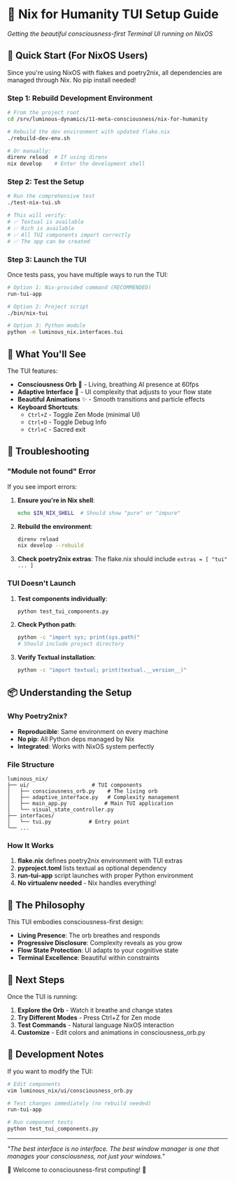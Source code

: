 # 🌟 Nix for Humanity TUI Setup Guide

*Getting the beautiful consciousness-first Terminal UI running on NixOS*

## 🎯 Quick Start (For NixOS Users)

Since you're using NixOS with flakes and poetry2nix, all dependencies are managed through Nix. No pip install needed!

### Step 1: Rebuild Development Environment

```bash
# From the project root
cd /srv/luminous-dynamics/11-meta-consciousness/nix-for-humanity

# Rebuild the dev environment with updated flake.nix
./rebuild-dev-env.sh

# Or manually:
direnv reload  # If using direnv
nix develop    # Enter the development shell
```

### Step 2: Test the Setup

```bash
# Run the comprehensive test
./test-nix-tui.sh

# This will verify:
# ✅ Textual is available
# ✅ Rich is available  
# ✅ All TUI components import correctly
# ✅ The app can be created
```

### Step 3: Launch the TUI

Once tests pass, you have multiple ways to run the TUI:

```bash
# Option 1: Nix-provided command (RECOMMENDED)
run-tui-app

# Option 2: Project script
./bin/nix-tui

# Option 3: Python module
python -m luminous_nix.interfaces.tui
```

## 🔮 What You'll See

The TUI features:
- **Consciousness Orb** 🔮 - Living, breathing AI presence at 60fps
- **Adaptive Interface** 🎨 - UI complexity that adjusts to your flow state
- **Beautiful Animations** ✨ - Smooth transitions and particle effects
- **Keyboard Shortcuts**:
  - `Ctrl+Z` - Toggle Zen Mode (minimal UI)
  - `Ctrl+D` - Toggle Debug Info
  - `Ctrl+C` - Sacred exit

## 🐛 Troubleshooting

### "Module not found" Error

If you see import errors:

1. **Ensure you're in Nix shell**:
   ```bash
   echo $IN_NIX_SHELL  # Should show "pure" or "impure"
   ```

2. **Rebuild the environment**:
   ```bash
   direnv reload
   nix develop --rebuild
   ```

3. **Check poetry2nix extras**:
   The flake.nix should include `extras = [ "tui" ... ]`

### TUI Doesn't Launch

1. **Test components individually**:
   ```bash
   python test_tui_components.py
   ```

2. **Check Python path**:
   ```bash
   python -c "import sys; print(sys.path)"
   # Should include project directory
   ```

3. **Verify Textual installation**:
   ```bash
   python -c "import textual; print(textual.__version__)"
   ```

## 📦 Understanding the Setup

### Why Poetry2nix?

- **Reproducible**: Same environment on every machine
- **No pip**: All Python deps managed by Nix
- **Integrated**: Works with NixOS system perfectly

### File Structure

```
luminous_nix/
├── ui/                    # TUI components
│   ├── consciousness_orb.py    # The living orb
│   ├── adaptive_interface.py   # Complexity management
│   ├── main_app.py            # Main TUI application
│   └── visual_state_controller.py
├── interfaces/
│   └── tui.py            # Entry point
└── ...
```

### How It Works

1. **flake.nix** defines poetry2nix environment with TUI extras
2. **pyproject.toml** lists textual as optional dependency
3. **run-tui-app** script launches with proper Python environment
4. **No virtualenv needed** - Nix handles everything!

## 🌊 The Philosophy

This TUI embodies consciousness-first design:
- **Living Presence**: The orb breathes and responds
- **Progressive Disclosure**: Complexity reveals as you grow
- **Flow State Protection**: UI adapts to your cognitive state
- **Terminal Excellence**: Beautiful within constraints

## 🚀 Next Steps

Once the TUI is running:

1. **Explore the Orb** - Watch it breathe and change states
2. **Try Different Modes** - Press Ctrl+Z for Zen mode
3. **Test Commands** - Natural language NixOS interaction
4. **Customize** - Edit colors and animations in consciousness_orb.py

## 📝 Development Notes

If you want to modify the TUI:

```bash
# Edit components
vim luminous_nix/ui/consciousness_orb.py

# Test changes immediately (no rebuild needed)
run-tui-app

# Run component tests
python test_tui_components.py
```

---

*"The best interface is no interface. The best window manager is one that manages your consciousness, not just your windows."*

🌟 Welcome to consciousness-first computing! 🌟